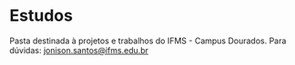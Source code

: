 # Estudos
Pasta destinada à projetos e trabalhos do IFMS - Campus Dourados.
Para dúvidas: jonison.santos@ifms.edu.br
